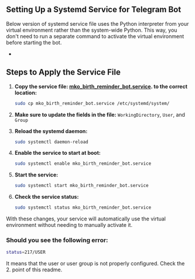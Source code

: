 ## Setting Up a Systemd Service for Telegram Bot

Below version of systemd service file uses the Python interpreter 
from your virtual environment rather than the system-wide Python. 
This way, you don't need to run a separate command to activate 
the virtual environment before starting the bot.

-
## Steps to Apply the Service File

1. **Copy the service file: [mko_birth_reminder_bot.service](mko_birth_reminder_bot.service).
to the correct location:**

   ```bash
   sudo cp mko_birth_reminder_bot.service /etc/systemd/system/
   ```

2. **Make sure to update the fields in the file:**
`WorkingDirectory`, `User`, and `Group`


3. **Reload the systemd daemon:**

   ```bash
   sudo systemctl daemon-reload
   ```

4. **Enable the service to start at boot:**

   ```bash
   sudo systemctl enable mko_birth_reminder_bot.service
   ```

4. **Start the service:**

   ```bash
   sudo systemctl start mko_birth_reminder_bot.service
   ```

5. **Check the service status:**

   ```bash
   sudo systemctl status mko_birth_reminder_bot.service
   ```

With these changes, your service will automatically use the virtual environment without needing to manually activate it.

### Should you see the following error:
   ```bash
   status=217/USER
   ```
It means that the user or user group is not properly configured.
Check the 2. point of this readme.